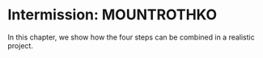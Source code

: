 # Intermission: MOUNTROTHKO

In this chapter, we show how the four steps can be combined in a realistic project.